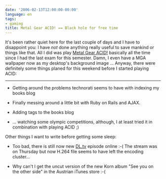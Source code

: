 ```yaml
---
date: '2006-02-13T12:00:00-00:00'
language: en
tags:
- gaming
title: Metal Gear ACID! == Black hole for free time
---
```



It's been rather quiet here for the last couple of days and I have to disappoint you: I have _not_ done anything really useful to save mankind or things like that. All I did was play [Metal Gear ACID!](http://www.konami.jp/gs/game/mga/english/) basically all the time since I had the last exam for this semester. Damn, I even have a MGA wallpaper now as my desktop's background image ... Anyway, there were definitely some things planed for this weekend before I started playing ACID:

-------------------------------



* Getting around the problems technorati seems to have with indexing my books blog

* Finally messing around a little bit with Ruby on Rails and AJAX.

* Adding tags to the books blog

* ... watching some olympic competitions, although, I at least tried it in combination with playing ACID ;)



Other things I want to write before getting some sleep:



* Too bad, there is still now new [DL.tv](http://dl.tv) episode online :-( The stream was on Thursday but now H.264 file seems to have left the encoding cluster...

* Why can't I get the uncut version of the new Korn album "See you on the other side" in the Austrian iTunes store :-(
